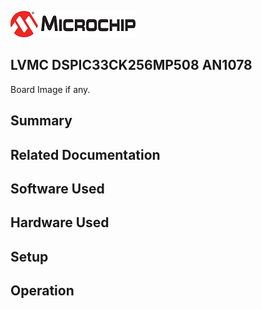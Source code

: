 ![image](images/microchip.jpg) 

## LVMC DSPIC33CK256MP508 AN1078

Board Image if any.

## Summary


## Related Documentation


## Software Used 


## Hardware Used


## Setup


## Operation




